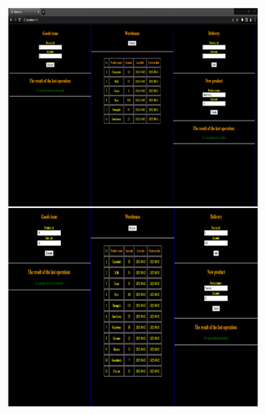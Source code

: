 <img src='https://github.com/Biniobiniasty/Werehouse-REST-API/blob/master/Screenshots/2.png' width="800" height="400" />
<img src='https://github.com/Biniobiniasty/Werehouse-REST-API/blob/master/Screenshots/3.png' width="800" height="400" />
